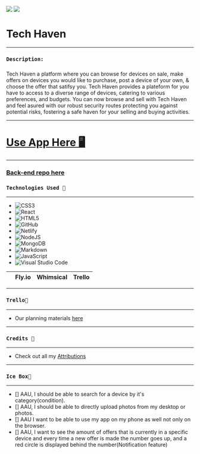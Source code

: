 ![](src/assets/README_Files/TechH.png)
![](src/assets/README_Files/TechDetails.png)

# Tech Haven

*** 
### `Description:`
##### 
Tech Haven a platform where you can browse for devices on sale, make offers on devices you would like to purchase, post a device of your own, & choose the offer that satifsy you. Tech Haven provides a plateform for you have to access to a diverse range of devices, catering to various preferences, and budgets. You can now browse and sell with Tech Haven and feel asured with our robust security routes protecting you against potential risks, fostering a safe haven for your selling and buying activities. 

***

# [Use App Here 🖥️](https://tech-haven-ks.netlify.app) 
***

### [Back-end repo here](https://github.com/Cyber214/tech-haven-front-end )

### `Technologies Used 💾`
***
* ![CSS3](https://img.shields.io/badge/css3-%231572B6.svg?style=for-the-badge&logo=css3&logoColor=white)
* ![React](https://img.shields.io/badge/react-%2320232a.svg?style=for-the-badge&logo=react&logoColor=%2361DAFB)
* ![HTML5](https://img.shields.io/badge/html5-%23E34F26.svg?style=for-the-badge&logo=html5&logoColor=white)
* ![GitHub](https://img.shields.io/badge/github-%23121011.svg?style=for-the-badge&logo=github&logoColor=white)
* ![Netlify](https://img.shields.io/badge/netlify-%23000000.svg?style=for-the-badge&logo=netlify&logoColor=#00C7B7)
* ![NodeJS](https://img.shields.io/badge/node.js-6DA55F?style=for-the-badge&logo=node.js&logoColor=white)
* ![MongoDB](https://img.shields.io/badge/MongoDB-%234ea94b.svg?style=for-the-badge&logo=mongodb&logoColor=white)
* ![Markdown](https://img.shields.io/badge/markdown-%23000000.svg?style=for-the-badge&logo=markdown&logoColor=white)
* ![JavaScript](https://img.shields.io/badge/javascript-%23323330.svg?style=for-the-badge&logo=javascript&logoColor=%23F7DF1E)
* ![Visual Studio Code](https://img.shields.io/badge/Visual%20Studio%20Code-0078d7.svg?style=for-the-badge&logo=visual-studio-code&logoColor=white)

|     |Fly.io   |Whimsical  | Trello
| -- |:-------:| -----:|-- |

***
### `Trello📝`
***
* Our planning materials [here](https://trello.com/b/1D0EtAaA/tech-haven-%F0%9F%93%B1)
***

### `Credits 🙌`
***
* Check out all my [Attributions](https://docs.google.com/document/d/1KjwwhOHhkevbfMOBwKQ4vViw7XbPZPkr92QLEd1A_hU/edit)

***
### `Ice Box🧊`
*** 
- [] AAU, I should be able to search for a device by it's category(condition).
- [] AAU, I should be able to directly upload photos from my desktop or photos.
- [] AAU I want to be able to use my app on my phone as well not only on the browser.
- [] AAU, I want to see the amount of offers that is currently in a specific device and every time a new offer is made the number goes up, and a red circle is displayed behind the number(Notification feature)